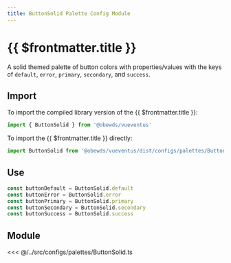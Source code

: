 ```yaml
---
title: ButtonSolid Palette Config Module
---
```


<script setup>
    import DocsPackageVersion from '../../../src/views/compos/DocsPackageVersion.vue'
</script>








# {{ $frontmatter.title }}

A solid themed palette of button colors with properties/values with the keys of `default`, `error`, `primary`, `secondary`, and `success`.






<!-- TODO: remove example import xxxxx from @obewds/vueventus/dist/... -->
## Import

To import the compiled library version of the {{ $frontmatter.title }}:

```javascript
import { ButtonSolid } from '@obewds/vueventus'
```

To import the {{ $frontmatter.title }} directly:

```javascript
import ButtonSolid from '@obewds/vueventus/dist/configs/palettes/ButtonSolid.js'
```






## Use

```javascript
const buttonDefault = ButtonSolid.default
const buttonError = ButtonSolid.error
const buttonPrimary = ButtonSolid.primary
const buttonSecondary = ButtonSolid.secondary
const buttonSuccess = ButtonSolid.success
```






## Module

<<< @/../src/configs/palettes/ButtonSolid.ts






<DocsPackageVersion/>


